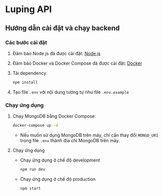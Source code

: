 # Luping API

## Hướng dẫn cài đặt và chạy backend

### Các bước cài đặt

1. Đảm bào Node.js đã được cài đặt: [Node.js](https://nodejs.org/en/)

2. Đảm bảo Docker và Docker Compose đã được cài đặt: [Docker](https://www.docker.com/)

3. Tải dependency

   ```bash
   npm install
   ```

4. Tạo file `.env` với nội dung tương tự như file `.env.example`

### Chạy ứng dụng

1. Chạy MongoDB bằng Docker Compose:

   ```bash
   docker-compose up -d
   ```

   - Nếu muốn sử dụng MongoDB trên máy, chỉ cần thay đổi `MONGO_URI` trong file `.env` thành địa chỉ MongoDB trên máy.

2. Chạy ứng dụng

   - Chạy ứng dụng ở chế độ development

     ```bash
     npm run dev
     ```

   - Chạy ứng dụng ở chế độ production

     ```bash
     npm start
     ```
